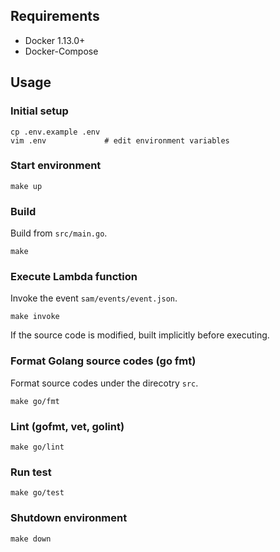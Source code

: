 ## Requirements

* Docker 1.13.0+
* Docker-Compose

## Usage

### Initial setup

```
cp .env.example .env
vim .env             # edit environment variables
```

### Start environment

```
make up
```

### Build

Build from `src/main.go`.

```
make
```

### Execute Lambda function

Invoke the event `sam/events/event.json`.

```
make invoke
```

If the source code is modified, built implicitly before executing.

### Format Golang source codes (go fmt)

Format source codes under the direcotry `src`.

```
make go/fmt
```

### Lint (gofmt, vet, golint)

```
make go/lint
```

### Run test

```
make go/test
```

### Shutdown environment

```
make down
```
